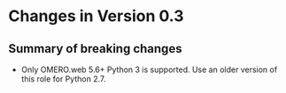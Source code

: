 # Changes in Version 0.3

## Summary of breaking changes
- Only OMERO.web 5.6+ Python 3 is supported.
  Use an older version of this role for Python 2.7.

